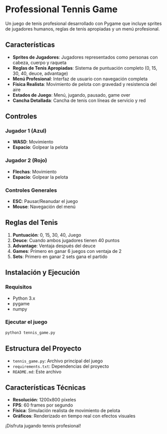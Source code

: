# Professional Tennis Game

Un juego de tenis profesional desarrollado con Pygame que incluye sprites de jugadores humanos, reglas de tenis apropiadas y un menú profesional.

## Características

- **Sprites de Jugadores**: Jugadores representados como personas con cabeza, cuerpo y raqueta
- **Reglas de Tenis Apropiadas**: Sistema de puntuación completo (0, 15, 30, 40, deuce, advantage)
- **Menú Profesional**: Interfaz de usuario con navegación completa
- **Física Realista**: Movimiento de pelota con gravedad y resistencia del aire
- **Estados de Juego**: Menú, jugando, pausado, game over
- **Cancha Detallada**: Cancha de tenis con líneas de servicio y red

## Controles

### Jugador 1 (Azul)
- **WASD**: Movimiento
- **Espacio**: Golpear la pelota

### Jugador 2 (Rojo)
- **Flechas**: Movimiento
- **Espacio**: Golpear la pelota

### Controles Generales
- **ESC**: Pausar/Reanudar el juego
- **Mouse**: Navegación del menú

## Reglas del Tenis

1. **Puntuación**: 0, 15, 30, 40, Juego
2. **Deuce**: Cuando ambos jugadores tienen 40 puntos
3. **Advantage**: Ventaja después del deuce
4. **Games**: Primero en ganar 6 juegos con ventaja de 2
5. **Sets**: Primero en ganar 2 sets gana el partido

## Instalación y Ejecución

### Requisitos
- Python 3.x
- pygame
- numpy

### Ejecutar el juego
```bash
python3 tennis_game.py
```

## Estructura del Proyecto

- `tennis_game.py`: Archivo principal del juego
- `requirements.txt`: Dependencias del proyecto
- `README.md`: Este archivo

## Características Técnicas

- **Resolución**: 1200x800 píxeles
- **FPS**: 60 frames por segundo
- **Física**: Simulación realista de movimiento de pelota
- **Gráficos**: Renderizado en tiempo real con efectos visuales

¡Disfruta jugando tennis profesional!